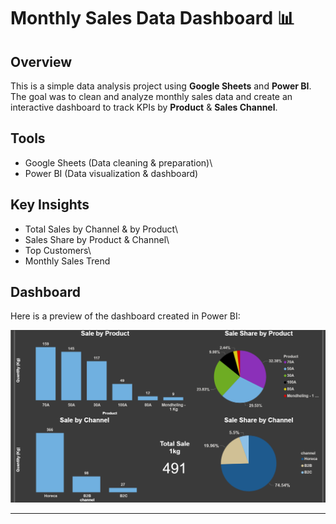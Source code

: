 # Monthly Sales Data Dashboard 📊

## Overview

This is a simple data analysis project using **Google Sheets** and
**Power BI**.\
The goal was to clean and analyze monthly sales data and create an
interactive dashboard to track KPIs by **Product** & **Sales Channel**.

## Tools

-   Google Sheets (Data cleaning & preparation)\
-   Power BI (Data visualization & dashboard)

## Key Insights

-   Total Sales by Channel & by Product\
-   Sales Share by Product & Channel\
-   Top Customers\
-   Monthly Sales Trend

## Dashboard

Here is a preview of the dashboard created in Power BI:

![Dashboard Screenshot](dashboard.png)

------------------------------------------------------------------------
